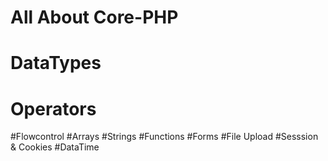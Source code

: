 # All About Core-PHP

# DataTypes 
# Operators
#Flowcontrol
#Arrays
#Strings
#Functions
#Forms
#File Upload 
#Sesssion & Cookies
#DataTime
